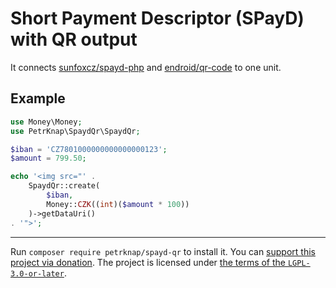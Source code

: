 # Short Payment Descriptor (SPayD) with QR output

It connects [sunfoxcz/spayd-php] and [endroid/qr-code] to one unit.

## Example

```php
use Money\Money;
use PetrKnap\SpaydQr\SpaydQr;

$iban = 'CZ7801000000000000000123';
$amount = 799.50;

echo '<img src="' .
    SpaydQr::create(
        $iban,
        Money::CZK((int)($amount * 100))
    )->getDataUri()
. '">';
```



[sunfoxcz/spayd-php]:https://github.com/sunfoxcz/spayd-php
[endroid/qr-code]:https://github.com/endroid/qr-code

---

Run `composer require petrknap/spayd-qr` to install it.
You can [support this project via donation](https://petrknap.github.io/donate.html).
The project is licensed under [the terms of the `LGPL-3.0-or-later`](./COPYING.LESSER).
